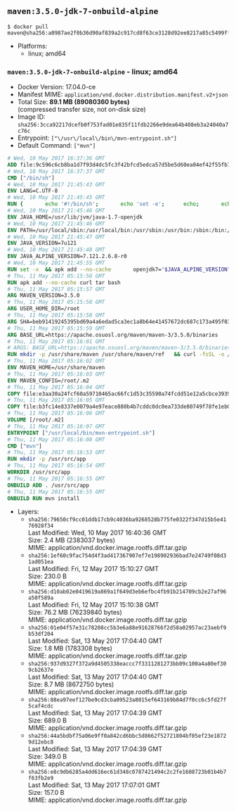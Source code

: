 ## `maven:3.5.0-jdk-7-onbuild-alpine`

```console
$ docker pull maven@sha256:a0987ae2f0b36d90af839a2c917cd8f63ce3128d92ee8217a85c5499ffef3fcb
```

-	Platforms:
	-	linux; amd64

### `maven:3.5.0-jdk-7-onbuild-alpine` - linux; amd64

-	Docker Version: 17.04.0-ce
-	Manifest MIME: `application/vnd.docker.distribution.manifest.v2+json`
-	Total Size: **89.1 MB (89080360 bytes)**  
	(compressed transfer size, not on-disk size)
-	Image ID: `sha256:3cca92217dcefb0f753fad01e835f11fdb2266e9dea64b408eb3a24040a7c76c`
-	Entrypoint: `["\/usr\/local\/bin\/mvn-entrypoint.sh"]`
-	Default Command: `["mvn"]`

```dockerfile
# Wed, 10 May 2017 16:37:36 GMT
ADD file:9c596c6cb8ba1d7f93d4dc5fc3f42bfcd5edca57d5be5d60ea04ef42f55fb7a8 in / 
# Wed, 10 May 2017 16:37:37 GMT
CMD ["/bin/sh"]
# Wed, 10 May 2017 21:45:43 GMT
ENV LANG=C.UTF-8
# Wed, 10 May 2017 21:45:45 GMT
RUN { 		echo '#!/bin/sh'; 		echo 'set -e'; 		echo; 		echo 'dirname "$(dirname "$(readlink -f "$(which javac || which java)")")"'; 	} > /usr/local/bin/docker-java-home 	&& chmod +x /usr/local/bin/docker-java-home
# Wed, 10 May 2017 21:45:46 GMT
ENV JAVA_HOME=/usr/lib/jvm/java-1.7-openjdk
# Wed, 10 May 2017 21:45:46 GMT
ENV PATH=/usr/local/sbin:/usr/local/bin:/usr/sbin:/usr/bin:/sbin:/bin:/usr/lib/jvm/java-1.7-openjdk/jre/bin:/usr/lib/jvm/java-1.7-openjdk/bin
# Wed, 10 May 2017 21:45:47 GMT
ENV JAVA_VERSION=7u121
# Wed, 10 May 2017 21:45:48 GMT
ENV JAVA_ALPINE_VERSION=7.121.2.6.8-r0
# Wed, 10 May 2017 21:45:55 GMT
RUN set -x 	&& apk add --no-cache 		openjdk7="$JAVA_ALPINE_VERSION" 	&& [ "$JAVA_HOME" = "$(docker-java-home)" ]
# Thu, 11 May 2017 05:15:56 GMT
RUN apk add --no-cache curl tar bash
# Thu, 11 May 2017 05:15:57 GMT
ARG MAVEN_VERSION=3.5.0
# Thu, 11 May 2017 05:15:58 GMT
ARG USER_HOME_DIR=/root
# Thu, 11 May 2017 05:15:58 GMT
ARG SHA=beb91419245395bd69a4a6edad5ca3ec1a8b64e41457672dc687c173a495f034
# Thu, 11 May 2017 05:15:59 GMT
ARG BASE_URL=https://apache.osuosl.org/maven/maven-3/3.5.0/binaries
# Thu, 11 May 2017 05:16:01 GMT
# ARGS: BASE_URL=https://apache.osuosl.org/maven/maven-3/3.5.0/binaries MAVEN_VERSION=3.5.0 SHA=beb91419245395bd69a4a6edad5ca3ec1a8b64e41457672dc687c173a495f034 USER_HOME_DIR=/root
RUN mkdir -p /usr/share/maven /usr/share/maven/ref   && curl -fsSL -o /tmp/apache-maven.tar.gz ${BASE_URL}/apache-maven-$MAVEN_VERSION-bin.tar.gz   && echo "${SHA}  /tmp/apache-maven.tar.gz" | sha256sum -c -   && tar -xzf /tmp/apache-maven.tar.gz -C /usr/share/maven --strip-components=1   && rm -f /tmp/apache-maven.tar.gz   && ln -s /usr/share/maven/bin/mvn /usr/bin/mvn
# Thu, 11 May 2017 05:16:02 GMT
ENV MAVEN_HOME=/usr/share/maven
# Thu, 11 May 2017 05:16:03 GMT
ENV MAVEN_CONFIG=/root/.m2
# Thu, 11 May 2017 05:16:04 GMT
COPY file:e3aa30a24fcf60a59710465ac66fc1d53c35590a74fcdd51e12a5cbce393904b in /usr/local/bin/mvn-entrypoint.sh 
# Thu, 11 May 2017 05:16:05 GMT
COPY file:b3fc14e8337e0079a4e97eace880b4b7cddc0dc0ea733de80749f78fe1eb089a in /usr/share/maven/ref/ 
# Thu, 11 May 2017 05:16:06 GMT
VOLUME [/root/.m2]
# Thu, 11 May 2017 05:16:07 GMT
ENTRYPOINT ["/usr/local/bin/mvn-entrypoint.sh"]
# Thu, 11 May 2017 05:16:08 GMT
CMD ["mvn"]
# Thu, 11 May 2017 05:16:53 GMT
RUN mkdir -p /usr/src/app
# Thu, 11 May 2017 05:16:54 GMT
WORKDIR /usr/src/app
# Thu, 11 May 2017 05:16:55 GMT
ONBUILD ADD . /usr/src/app
# Thu, 11 May 2017 05:16:55 GMT
ONBUILD RUN mvn install
```

-	Layers:
	-	`sha256:79650cf9cc01ddb17cb9c4036ba9268528b775fe0322f347d15b5e4176928f34`  
		Last Modified: Wed, 10 May 2017 16:40:36 GMT  
		Size: 2.4 MB (2383037 bytes)  
		MIME: application/vnd.docker.image.rootfs.diff.tar.gzip
	-	`sha256:1ef60c9fac754d4f3ad417367907ef7e198902936bad7e24749f08d31ad051ea`  
		Last Modified: Fri, 12 May 2017 15:10:27 GMT  
		Size: 230.0 B  
		MIME: application/vnd.docker.image.rootfs.diff.tar.gzip
	-	`sha256:d10ab02e0419619a869a1f649d3eb6efbc4fb91b214709cb2e27af96a50f589a`  
		Last Modified: Fri, 12 May 2017 15:10:38 GMT  
		Size: 76.2 MB (76239840 bytes)  
		MIME: application/vnd.docker.image.rootfs.diff.tar.gzip
	-	`sha256:01e04f57e31c78208cc5b3e6a88e91628766f2d58a02957ac23aebf9b53df204`  
		Last Modified: Sat, 13 May 2017 17:04:40 GMT  
		Size: 1.8 MB (1783308 bytes)  
		MIME: application/vnd.docker.image.rootfs.diff.tar.gzip
	-	`sha256:937d9327f372a9d4505338eaccc7f3311281273bb09c100a4a80ef309cb2637e`  
		Last Modified: Sat, 13 May 2017 17:04:40 GMT  
		Size: 8.7 MB (8672750 bytes)  
		MIME: application/vnd.docker.image.rootfs.diff.tar.gzip
	-	`sha256:88ea97eef127be9cd3cba09523a8015ef643169b84d7f0cc6c5fd27f5caf4cdc`  
		Last Modified: Sat, 13 May 2017 17:04:39 GMT  
		Size: 689.0 B  
		MIME: application/vnd.docker.image.rootfs.diff.tar.gzip
	-	`sha256:44a5bdbf75a06e9ff0a842cd6bbc5d8662f52721804bf05ef23e18729d12ebc8`  
		Last Modified: Sat, 13 May 2017 17:04:39 GMT  
		Size: 349.0 B  
		MIME: application/vnd.docker.image.rootfs.diff.tar.gzip
	-	`sha256:e8c9db6285a4dd616ec61d348c0787421494c2c2fe1608723b01b4b7f63fb2e9`  
		Last Modified: Sat, 13 May 2017 17:07:01 GMT  
		Size: 157.0 B  
		MIME: application/vnd.docker.image.rootfs.diff.tar.gzip
